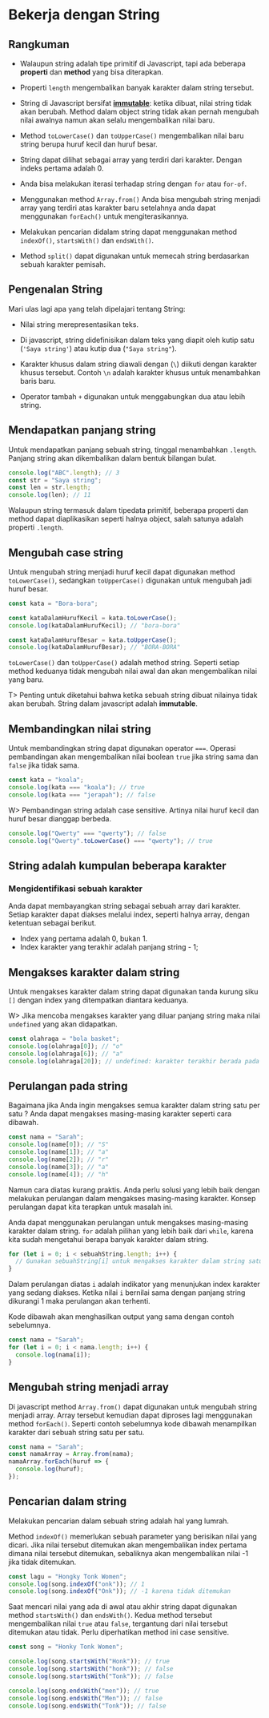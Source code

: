 # Bekerja dengan String

## Rangkuman

* Walaupun string adalah tipe primitif di Javascript, tapi ada beberapa **properti** dan **method** yang bisa diterapkan.

* Properti `length` mengembalikan banyak karakter dalam string tersebut.

* String di Javascript bersifat  **[immutable]( https://en.wikipedia.org/wiki/Immutable_object )**: ketika dibuat, nilai string tidak akan berubah. Method dalam object string tidak akan pernah mengubah nilai awalnya namun akan selalu mengembalikan nilai baru.

* Method `toLowerCase()` dan `toUpperCase()` mengembalikan nilai baru string berupa huruf kecil dan huruf besar.

* String dapat dilihat sebagai array yang terdiri dari karakter. Dengan indeks pertama adalah 0.

* Anda bisa melakukan iterasi terhadap string dengan `for` atau `for-of`.

* Menggunakan method `Array.from()` Anda bisa mengubah string menjadi array yang terdiri atas karakter baru setelahnya anda dapat menggunakan `forEach()` untuk mengiterasikannya.

* Melakukan pencarian didalam string dapat menggunakan method `indexOf()`, `startsWith()` dan `endsWith()`.

* Method `split()` dapat digunakan untuk memecah string berdasarkan sebuah karakter pemisah. 

## Pengenalan String 

Mari ulas lagi apa yang telah dipelajari tentang String:

* Nilai string merepresentasikan teks.

* Di javascript, string didefinisikan dalam teks yang diapit oleh kutip satu (`'Saya string'`) atau kutip dua (`"Saya string"`).

* Karakter khusus dalam string diawali dengan (`\`) diikuti dengan karakter khusus tersebut. Contoh `\n` adalah karakter khusus untuk menambahkan baris baru.

* Operator tambah `+` digunakan untuk menggabungkan dua atau lebih string.

## Mendapatkan panjang string

Untuk mendapatkan panjang sebuah string, tinggal menambahkan `.length`. Panjang string akan dikembalikan dalam bentuk bilangan bulat.

```js
console.log("ABC".length); // 3
const str = "Saya string";
const len = str.length;
console.log(len); // 11
```

Walaupun string termasuk dalam tipedata primitif, beberapa properti dan method dapat diaplikasikan seperti halnya object, salah satunya adalah properti `.length`.

## Mengubah case string

Untuk mengubah string menjadi huruf kecil dapat digunakan method `toLowerCase()`, sedangkan `toUpperCase()` digunakan untuk mengubah jadi huruf besar.

```js
const kata = "Bora-bora";

const kataDalamHurufKecil = kata.toLowerCase();
console.log(kataDalamHurufKecil); // "bora-bora"

const kataDalamHurufBesar = kata.toUpperCase();
console.log(kataDalamHurufBesar); // "BORA-BORA"
```

`toLowerCase()` dan `toUpperCase()` adalah method string. Seperti setiap method keduanya tidak mengubah nilai awal dan akan mengembalikan nilai yang baru. 

T> Penting untuk diketahui bahwa ketika sebuah string dibuat nilainya tidak akan berubah. String dalam javascript adalah **immutable**.

## Membandingkan nilai string

Untuk membandingkan string dapat digunakan operator `===`. Operasi pembandingan akan mengembalikan nilai boolean `true` jika string sama dan `false` jika tidak sama.

```js
const kata = "koala";
console.log(kata === "koala"); // true
console.log(kata === "jerapah"); // false
```

W> Pembandingan string adalah case sensitive. Artinya nilai huruf kecil dan huruf besar dianggap berbeda.

```js
console.log("Qwerty" === "qwerty"); // false
console.log("Qwerty".toLowerCase() === "qwerty"); // true
```

## String adalah kumpulan beberapa karakter

### Mengidentifikasi sebuah karakter

Anda dapat membayangkan string sebagai sebuah array dari karakter. Setiap karakter dapat diakses melalui index, seperti halnya array, dengan ketentuan sebagai berikut.

* Index yang pertama adalah 0, bukan 1.
* Index karakter yang terakhir adalah panjang string - 1;

## Mengakses karakter dalam string

Untuk mengakses karakter dalam string dapat digunakan tanda kurung siku `[]` dengan index yang ditempatkan diantara keduanya.

W> Jika mencoba mengakses karakter yang diluar panjang string maka nilai `undefined` yang akan didapatkan.

```js
const olahraga = "bola basket";
console.log(olahraga[0]); // "o"
console.log(olahraga[6]); // "a"
console.log(olahraga[20]); // undefined: karakter terakhir berada pada index 10
```

## Perulangan pada string

Bagaimana jika Anda ingin mengakses semua karakter dalam string satu per satu ? Anda dapat mengakses masing-masing karakter seperti cara dibawah.

```js
const nama = "Sarah";
console.log(name[0]); // "S"
console.log(name[1]); // "a"
console.log(name[2]); // "r"
console.log(name[3]); // "a"
console.log(name[4]); // "h"
```

Namun cara diatas kurang praktis. Anda perlu solusi yang lebih baik dengan melakukan perulangan dalam mengakses masing-masing karakter. Konsep perulangan dapat kita terapkan untuk masalah ini.

Anda dapat menggunakan perulangan untuk mengakses masing-masing karakter dalam string. `for` adalah pilihan yang lebih baik dari `while`, karena kita sudah mengetahui berapa banyak karakter dalam string.

```js
for (let i = 0; i < sebuahString.length; i++) {
  // Gunakan sebuahString[i] untuk mengakses karakter dalam string satu per satu
}
```

Dalam perulangan diatas `i` adalah indikator yang menunjukan index karakter yang sedang diakses. Ketika nilai `i` bernilai sama dengan panjang string dikurangi 1 maka perulangan akan terhenti.

Kode dibawah akan menghasilkan output yang sama dengan contoh sebelumnya.

```js
const nama = "Sarah";
for (let i = 0; i < nama.length; i++) {
  console.log(nama[i]);
}
```

## Mengubah string menjadi array

Di javascript method `Array.from()` dapat digunakan untuk mengubah string menjadi array. Array tersebut kemudian dapat diproses lagi menggunakan method `forEach()`. Seperti contoh sebelumnya kode dibawah menampilkan karakter dari sebuah string satu per satu.

```js
const nama = "Sarah";
const namaArray = Array.from(nama);
namaArray.forEach(huruf => {
  console.log(huruf);
});
```

## Pencarian dalam string

Melakukan pencarian dalam sebuah string adalah hal yang lumrah.

Method `indexOf()` memerlukan sebuah parameter yang berisikan nilai yang dicari. Jika nilai tersebut ditemukan akan mengembalikan index pertama dimana nilai tersebut ditemukan, sebaliknya akan mengembalikan nilai -1 jika tidak ditemukan.

```js
const lagu = "Hongky Tonk Women";
console.log(song.indexOf("onk")); // 1
console.log(song.indexOf("Onk")); // -1 karena tidak ditemukan
```

Saat mencari nilai yang ada di awal atau akhir string dapat digunakan method `startsWith()` dan `endsWith()`. Kedua method tersebut mengembalikan nilai `true` atau `false`, tergantung dari nilai tersebut ditemukan atau tidak. Perlu diperhatikan method ini case sensitive.

```js
const song = "Honky Tonk Women";

console.log(song.startsWith("Honk")); // true
console.log(song.startsWith("honk")); // false
console.log(song.startsWith("Tonk")); // false

console.log(song.endsWith("men")); // true
console.log(song.endsWith("Men")); // false
console.log(song.endsWith("Tonk")); // false
```

